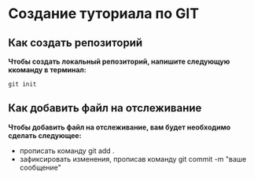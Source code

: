 # Создание туториала по GIT

## Как создать репозиторий

**Чтобы создать локальный репозиторий, напишите следующую ккоманду в терминал:**

```
git init
```

## Как добавить файл на отслеживание

**Чтобы добавить файл на отслеживание, вам будет необходимо сделать следующее:**

- прописать команду git add .
- зафиксировать изменения, прописав команду git commit -m "ваше сообщение"